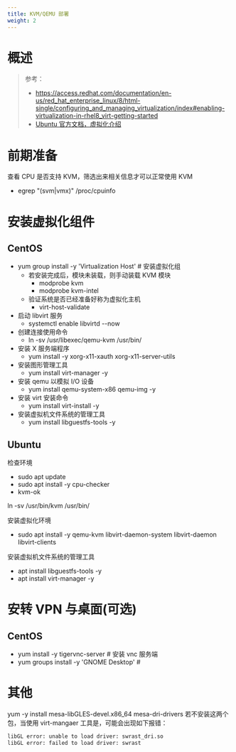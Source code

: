```yaml
---
title: KVM/QEMU 部署
weight: 2
---
```


# 概述

> 参考：
> - <https://access.redhat.com/documentation/en-us/red_hat_enterprise_linux/8/html-single/configuring_and_managing_virtualization/index#enabling-virtualization-in-rhel8_virt-getting-started>
> - [Ubuntu 官方文档，虚拟化介绍](https://ubuntu.com/server/docs/virtualization-introduction)

# 前期准备

查看 CPU 是否支持 KVM，筛选出来相关信息才可以正常使用 KVM

- egrep "(svm|vmx)" /proc/cpuinfo

# 安装虚拟化组件

## CentOS

- yum group install -y 'Virtualization Host' # 安装虚拟化组
  - 若安装完成后，模块未装载，则手动装载 KVM 模块
    - modprobe kvm
    - modprobe kvm-intel
  - 验证系统是否已经准备好称为虚拟化主机
    - virt-host-validate
- 启动 libvirt 服务
  - systemctl enable libvirtd --now
- 创建连接使用命令
  - ln -sv /usr/libexec/qemu-kvm /usr/bin/
- 安装 X 服务端程序
  - yum install -y xorg-x11-xauth xorg-x11-server-utils
- 安装图形管理工具
  - yum install virt-manager -y
- 安装 qemu 以模拟 I/O 设备
  - yum install qemu-system-x86 qemu-img -y
- 安装 virt 安装命令
  - yum install virt-install -y
- 安装虚拟机文件系统的管理工具
  - yum install libguestfs-tools -y

## Ubuntu

检查环境

- sudo apt update
- sudo apt install -y cpu-checker
- kvm-ok

ln -sv /usr/bin/kvm /usr/bin/

安装虚拟化环境

- sudo apt install -y qemu-kvm libvirt-daemon-system libvirt-daemon libvirt-clients

安装虚拟机文件系统的管理工具

- apt install libguestfs-tools -y
- apt install virt-manager -y

# 安转 VPN 与桌面(可选)

## CentOS

- yum install -y tigervnc-server # 安装 vnc 服务端
- yum groups install -y 'GNOME Desktop' #

# 其他

yum -y install mesa-libGLES-devel.x86_64 mesa-dri-drivers
若不安装这两个包，当使用 virt-mangaer 工具是，可能会出现如下报错：

```bash
libGL error: unable to load driver: swrast_dri.so
libGL error: failed to load driver: swrast
```
